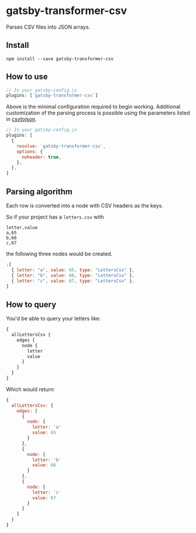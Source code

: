 # gatsby-transformer-csv

Parses CSV files into JSON arrays.

## Install

`npm install --save gatsby-transformer-csv`

## How to use

```javascript
// In your gatsby-config.js
plugins: [`gatsby-transformer-csv`]
```

Above is the minimal configuration required to begin working. Additional customization of the parsing process is possible using the parameters listed in [csvtojson](https://github.com/Keyang/node-csvtojson#parameters).

```javascript
// In your gatsby-config.js
plugins: [
  {
    resolve: `gatsby-transformer-csv`,
    options: {
      noheader: true,
    },
  },
]
```

## Parsing algorithm

Each row is converted into a node with CSV headers as the keys.

So if your project has a `letters.csv` with

```
letter,value
a,65
b,66
c,67
```

the following three nodes would be created.

```javascript
;[
  { letter: "a", value: 65, type: "LettersCsv" },
  { letter: "b", value: 66, type: "LettersCsv" },
  { letter: "c", value: 67, type: "LettersCsv" },
]
```

## How to query

You'd be able to query your letters like:

```graphql
{
  allLettersCsv {
    edges {
      node {
        letter
        value
      }
    }
  }
}
```

Which would return:

```javascript
{
  allLettersCsv: {
    edges: [
      {
        node: {
          letter: 'a'
          value: 65
        }
      },
      {
        node: {
          letter: 'b'
          value: 66
        }
      },
      {
        node: {
          letter: 'c'
          value: 67
        }
      }
    ]
  }
}
```
